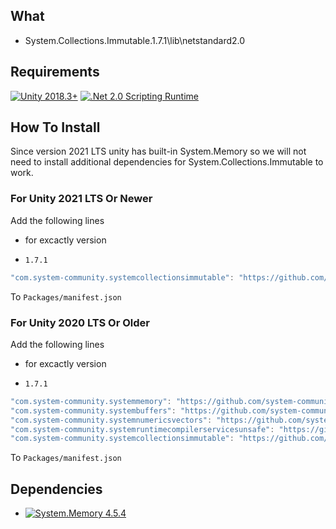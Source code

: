 ## What

- System.Collections.Immutable.1.7.1\lib\netstandard2.0

## Requirements
[![Unity 2018.3+](https://img.shields.io/badge/unity-2018.3+-brightgreen.svg?style=flat&logo=unity&cacheSeconds=2592000)](https://unity3d.com/get-unity/download/archive)
[![.Net 2.0 Scripting Runtime](https://img.shields.io/badge/.NET-2.0-blueviolet.svg?style=flat&cacheSeconds=2592000)](https://docs.unity3d.com/2019.1/Documentation/Manual/ScriptingRuntimeUpgrade.html)


## How To Install

Since version 2021 LTS unity has built-in System.Memory so we will not need to install additional dependencies for System.Collections.Immutable to work.


### For Unity 2021 LTS Or Newer
Add the following lines

- for excactly version

- `1.7.1`
```csharp
"com.system-community.systemcollectionsimmutable": "https://github.com/system-community/SystemCollectionsImmutable.git?path=Assets/_Root#1.7.1",
```

To `Packages/manifest.json`

### For Unity 2020 LTS Or Older
Add the following lines

- for excactly version

- `1.7.1`
```csharp
"com.system-community.systemmemory": "https://github.com/system-community/SystemMemory.git?path=Assets/_Root#4.5.4",
"com.system-community.systembuffers": "https://github.com/system-community/SystemBuffers.git?path=Assets/_Root#4.4.0",
"com.system-community.systemnumericsvectors": "https://github.com/system-community/SystemNumericsVectors.git?path=Assets/_Root#4.4.0",
"com.system-community.systemruntimecompilerservicesunsafe": "https://github.com/system-community/SystemRuntimeCompilerServicesUnsafe.git?path=Assets/_Root#4.5.3",
"com.system-community.systemcollectionsimmutable": "https://github.com/system-community/SystemCollectionsImmutable.git?path=Assets/_Root#1.7.1",
```

To `Packages/manifest.json`


## Dependencies

- [![System.Memory 4.5.4](https://img.shields.io/badge/System.Memory-4.5.4+-brightgreen.svg?style=flat&cacheSeconds=2592000)](https://github.com/system-community/SystemMemory/tree/4.5.4)
